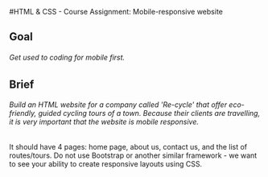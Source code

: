 
#HTML & CSS - Course Assignment: Mobile-responsive website
## Goal
###### Get used to coding for mobile first.
## Brief
###### Build an HTML website for a company called 'Re-cycle' that offer eco-friendly, guided cycling tours of a town. Because their clients are travelling, it is very important that the website is mobile responsive.
It should have 4 pages: home page, about us, contact us, and the list of routes/tours. Do not use Bootstrap or another similar framework - we want to see your ability to create responsive layouts using CSS.
